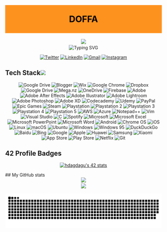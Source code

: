 <p ><h1 align="center" style="color:#000; background: #fe921f;line-height: 90px;margin-top:40px; font-family:"Geneva"" >DOFFA</h1></p>
<p align="center">  
<img src="https://64.media.tumblr.com/649c4e0a415a87e9d93ea661151c0857/4bdcb6fc9a541bc9-8f/s540x810/dec84eafe22fde61da550bbc86a7ddf955013d91.gifv"><br>
<img src="https://readme-typing-svg.herokuapp.com?font=Fira+Code&pause=1000&color=eb9ca2&center=true&width=500&vCenter=true&lines=Welcome+to+my+Github+Profile;I'm+DOFFA;I'm+studying+Computer+Engineering+at+1337" alt="Typing SVG" />
</p>

<div align ="center">

[![Twitter](https://img.shields.io/badge/Twitter-%231DA1F2.svg?style=for-the-badge&logo=Twitter&logoColor=white&link=https://twitter.com/doooffy)](https://twitter.com/doooffy)
[![LinkedIn](https://img.shields.io/badge/linkedin-%230077B5.svg?style=for-the-badge&logo=linkedin&logoColor=white)](https://www.linkedin.com/in/*****/)
[![Gmail](https://img.shields.io/badge/Gmail-D14836?style=for-the-badge&logo=gmail&logoColor=white&link=mailto:hossam.dagdag@gmail.com)](mailto:hossam.dagdag@gmail.com)
[![Instagram](https://img.shields.io/badge/Instagram-%23E4405F.svg?style=for-the-badge&logo=Instagram&logoColor=white&link=https://www.instagram.com/_doffa/)](https://www.instagram.com/_doffa/)

</div>

## Tech Stack<img src = "https://media2.giphy.com/media/QssGEmpkyEOhBCb7e1/giphy.gif?cid=ecf05e47a0n3gi1bfqntqmob8g9aid1oyj2wr3ds3mg700bl&rid=giphy.gif" width = 32px > 

<div align ="center">
 
 
![Google Drive](https://img.shields.io/badge/Google%20Drive-4285F4?style=for-the-badge&logo=googledrive&logoColor=white)
![Blogger](https://img.shields.io/badge/Blogger-FF5722?style=for-the-badge&logo=blogger&logoColor=white)
![Wix](https://img.shields.io/badge/wix-000?style=for-the-badge&logo=wix&logoColor=white)
![Google Chrome](https://img.shields.io/badge/Google%20Chrome-4285F4?style=for-the-badge&logo=GoogleChrome&logoColor=white)
 ![Dropbox](https://img.shields.io/badge/Dropbox-%233B4D98.svg?style=for-the-badge&logo=Dropbox&logoColor=white)
 ![Google Drive](https://img.shields.io/badge/Google%20Drive-4285F4?style=for-the-badge&logo=googledrive&logoColor=white)
 ![Mega.nz](https://img.shields.io/badge/Mega-%23D90007.svg?style=for-the-badge&logo=Mega&logoColor=white)
 ![OneDrive](https://img.shields.io/badge/OneDrive-0078D4.svg?style=for-the-badge&logo=microsoftonedrive&logoColor=white)
 ![Firebase](https://img.shields.io/badge/Firebase-039BE5?style=for-the-badge&logo=Firebase&logoColor=white)
 ![Adobe](https://img.shields.io/badge/adobe-%23FF0000.svg?style=for-the-badge&logo=adobe&logoColor=white)
 ![Adobe After Effects](https://img.shields.io/badge/Adobe%20After%20Effects-9999FF.svg?style=for-the-badge&logo=Adobe%20After%20Effects&logoColor=white)
 ![Adobe Illustrator](https://img.shields.io/badge/adobe%20illustrator-%23FF9A00.svg?style=for-the-badge&logo=adobe%20illustrator&logoColor=white)
 ![Adobe Lightroom](https://img.shields.io/badge/Adobe%20Lightroom-31A8FF.svg?style=for-the-badge&logo=Adobe%20Lightroom&logoColor=white)
 ![Adobe Photoshop](https://img.shields.io/badge/adobe%20photoshop-%2331A8FF.svg?style=for-the-badge&logo=adobe%20photoshop&logoColor=white)
 ![Adobe XD](https://img.shields.io/badge/Adobe%20XD-470137?style=for-the-badge&logo=Adobe%20XD&logoColor=#FF61F6)
 ![Codecademy](https://img.shields.io/badge/Codecademy-FFF0E5?style=for-the-badge&logo=codecademy&logoColor=1F243A)
 ![Udemy](https://img.shields.io/badge/Udemy-A435F0?style=for-the-badge&logo=Udemy&logoColor=white)
 ![PayPal](https://img.shields.io/badge/PayPal-00457C?style=for-the-badge&logo=paypal&logoColor=white)
 ![Epic Games](https://img.shields.io/badge/epicgames-%23313131.svg?style=for-the-badge&logo=epicgames&logoColor=white)
 ![Steam](https://img.shields.io/badge/steam-%23000000.svg?style=for-the-badge&logo=steam&logoColor=white)
 ![Playstation](https://img.shields.io/badge/Playstation-003791?style=for-the-badge&logo=playstation&logoColor=white)
 ![Playstation 2](https://img.shields.io/badge/Playstation%202-003791?style=for-the-badge&logo=playstation-2&logoColor=white)
 ![Playstation 3](https://img.shields.io/badge/Playstation%203-003791?style=for-the-badge&logo=playstation-3&logoColor=white)
 ![Playstation 4](https://img.shields.io/badge/Playstation%204-003791?style=for-the-badge&logo=playstation-4&logoColor=white)
 ![Playstation 5](https://img.shields.io/badge/Playstation%205-003791?style=for-the-badge&logo=playstation-5&logoColor=white)
 ![AWS](https://img.shields.io/badge/AWS-%23FF9900.svg?style=for-the-badge&logo=amazon-aws&logoColor=white)
 ![Azure](https://img.shields.io/badge/azure-%230072C6.svg?style=for-the-badge&logo=microsoftazure&logoColor=white) 
 ![Notepad++](https://img.shields.io/badge/Notepad++-90E59A.svg?style=for-the-badge&logo=notepad%2b%2b&logoColor=black)
 ![Vim](https://img.shields.io/badge/VIM-%2311AB00.svg?style=for-the-badge&logo=vim&logoColor=white)
 ![Visual Studio](https://img.shields.io/badge/Visual%20Studio-5C2D91.svg?style=for-the-badge&logo=visual-studio&logoColor=white)
 ![C](https://img.shields.io/badge/c-%2300599C.svg?style=for-the-badge&logo=c&logoColor=white)
 ![Spotify](https://img.shields.io/badge/Spotify-1ED760?style=for-the-badge&logo=spotify&logoColor=white)
 ![Microsoft](https://img.shields.io/badge/Microsoft-0078D4?style=for-the-badge&logo=microsoft&logoColor=white)
 ![Microsoft Excel](https://img.shields.io/badge/Microsoft_Excel-217346?style=for-the-badge&logo=microsoft-excel&logoColor=white)
 ![Microsoft PowerPoint](https://img.shields.io/badge/Microsoft_PowerPoint-B7472A?style=for-the-badge&logo=microsoft-powerpoint&logoColor=white)
 ![Microsoft Word](https://img.shields.io/badge/Microsoft_Word-2B579A?style=for-the-badge&logo=microsoft-word&logoColor=white)
 ![Android](https://img.shields.io/badge/Android-3DDC84?style=for-the-badge&logo=android&logoColor=white)
 ![Chrome OS](https://img.shields.io/badge/chrome%20os-3d89fc?style=for-the-badge&logo=google%20chrome&logoColor=white)
 ![iOS](https://img.shields.io/badge/iOS-000000?style=for-the-badge&logo=ios&logoColor=white)
 ![Linux](https://img.shields.io/badge/Linux-FCC624?style=for-the-badge&logo=linux&logoColor=black)
 ![macOS](https://img.shields.io/badge/mac%20os-000000?style=for-the-badge&logo=macos&logoColor=F0F0F0)
 ![Ubuntu](https://img.shields.io/badge/Ubuntu-E95420?style=for-the-badge&logo=ubuntu&logoColor=white)
 ![Windows](https://img.shields.io/badge/Windows-0078D6?style=for-the-badge&logo=windows&logoColor=white)
 ![Windows 95](https://img.shields.io/badge/Windows%2095-008484?style=for-the-badge&logo=windows95&logoColor=white)
 ![DuckDuckGo](https://img.shields.io/badge/DuckDuckGo-DE5833?style=for-the-badge&logo=DuckDuckGo&logoColor=white)
 ![Baidu](https://img.shields.io/badge/Baidu-2932E1?style=for-the-badge&logo=Baidu&logoColor=white)
 ![Bing](https://img.shields.io/badge/Microsoft%20Bing-258FFA?style=for-the-badge&logo=Microsoft%20Bing&logoColor=white)
 ![Google](https://img.shields.io/badge/google-4285F4?style=for-the-badge&logo=google&logoColor=white)
 ![Apple](https://img.shields.io/badge/Apple-%23000000.svg?style=for-the-badge&logo=apple&logoColor=white)
 ![Huawei](https://img.shields.io/badge/Huawei-%23FF0000.svg?style=for-the-badge&logo=huawei&logoColor=white)
 ![Samsung](https://img.shields.io/badge/Samsung-%231428A0.svg?style=for-the-badge&logo=samsung&logoColor=white)
 ![Xiaomi](https://img.shields.io/badge/Xiaomi-%23FF6900.svg?style=for-the-badge&logo=xiaomi&logoColor=white)
 ![App Store](https://img.shields.io/badge/App_Store-0D96F6?style=for-the-badge&logo=app-store&logoColor=white)
 ![Play Store](https://img.shields.io/badge/Google_Play-414141?style=for-the-badge&logo=google-play&logoColor=white)
 ![Netflix](https://img.shields.io/badge/Netflix-E50914?style=for-the-badge&logo=netflix&logoColor=white)
  ![Git](https://img.shields.io/badge/git-%23F05033.svg?style=for-the-badge&logo=git&logoColor=white)

 </div>
 
##  42 Profile Badges

 <div align="center">

[![hdagdagu's 42 stats](https://badge42.vercel.app/api/v2/cl8ltkjyz00160gjuq0wtbcru/stats?cursusId=21&coalitionId=277)](https://github.com/JaeSeoKim/badge42)

 
 </div>
 ## My GitHub stats
<div align="center" >
 
<a  href="https://github.com/doffa-D">

<img src="https://github-readme-stats.vercel.app/api?username=doffa-D&show_icons=true&theme=radical">
</a>
 <br>

<img src="https://github.com/SP-XD/SP-XD/blob/main/images/this_page_is.gif?raw=true"  width="40%"/>

</div>

  </div>
 <p align="center">
  <img  src="https://raw.githubusercontent.com/Elanza-48/Elanza-48/main/resources/img/github-contribution-grid-snake.svg"
    alt="example" />
</p>

<!--
**doffa-D/doffa-D** is a ✨ _special_ ✨ repository because its `README.md` (this file) appears on your GitHub profile.

Here are some ideas to get you started:

- 🔭 I’m currently working on ...
- 🌱 I’m currently learning ...
- 👯 I’m looking to collaborate on ...
- 🤔 I’m looking for help with ...
- 💬 Ask me about ...
- 📫 How to reach me: ...
- 😄 Pronouns: ...
- ⚡ Fun fact: ...
-->
